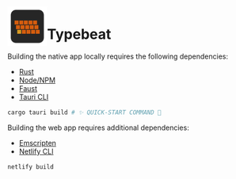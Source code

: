 <img align="left" src="./assets/icons/icon.svg" alt="Logo" style="width: 80px; height: 80px;" width="80px" height="80px" />

# Typebeat

Building the native app locally requires the following dependencies:

- [Rust](https://www.rust-lang.org/learn/get-started)
- [Node/NPM](https://nodejs.org/)
- [Faust](https://github.com/grame-cncm/faust/releases/)
- [Tauri CLI](https://github.com/tauri-apps/tauri/tree/dev/tooling/cli.rs)

```bash
cargo tauri build # ✨ QUICK-START COMMAND 💫
```

Building the web app requires additional dependencies:

- [Emscripten](https://emscripten.org/docs/getting_started/downloads.html)
- [Netlify CLI](https://docs.netlify.com/cli/get-started/)

```bash
netlify build
```
